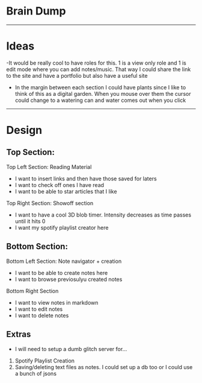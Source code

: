 # Brain Dump

-----

# Ideas

-It would be really cool to have roles for this. 1 is a view only role and 1 is edit mode where you can add notes/music. That way I could share the link to the site and have a portfolio but also have a useful site
- In the margin between each section I could have plants since I like to think of this as a digital garden. When you mouse over them the cursor could change to a watering can and water comes out when you click


-----

# Design

## Top Section:

Top Left Section: Reading Material
- I want to insert links and then have those saved for laters
- I want to check off ones I have read
- I want to be able to star articles that I like

Top Right Section: Showoff section
- I want to have a cool 3D blob timer. Intensity decreases as time passes until it hits 0
- I want my spotify playlist creator here

## Bottom Section:

Bottom Left Section: Note navigator + creation
- I want to be able to create notes here
- I want to browse previosulyu created notes

Bottom Right Section
- I want to view notes in markdown
- I want to edit notes
- I want to delete notes


## Extras
- I will need to setup a dumb glitch server for...
1. Spotify Playlist Creation
2. Saving/deleting text files as notes. I could set up a db too or I could use a bunch of jsons